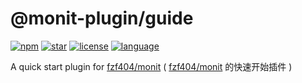 # @monit-plugin/guide

[![npm](https://img.shields.io/npm/v/@monit-plugin/guide?color=f03e3e)](https://npmjs.com/package/@monit-plugin/guide)
[![star](https://img.shields.io/github/stars/fzf404/monit?color=1c7ed6)](https://github.com/fzf404/monit)
[![license](https://img.shields.io/npm/l/@monit-plugin/guide?color=37b24d)](https://github.com/fzf404/monit/blob/main/app/plugins/guide/LICENSE)
[![language](https://img.shields.io/badge/language-简体中文-f76707)](https://github.com/fzf404/monit/blob/main/app/plugins/guide/README.md)

A quick start plugin for [fzf404/monit](https://github.com/fzf404/monit) ( [fzf404/monit](https://github.com/fzf404/monit) 的快速开始插件 )
